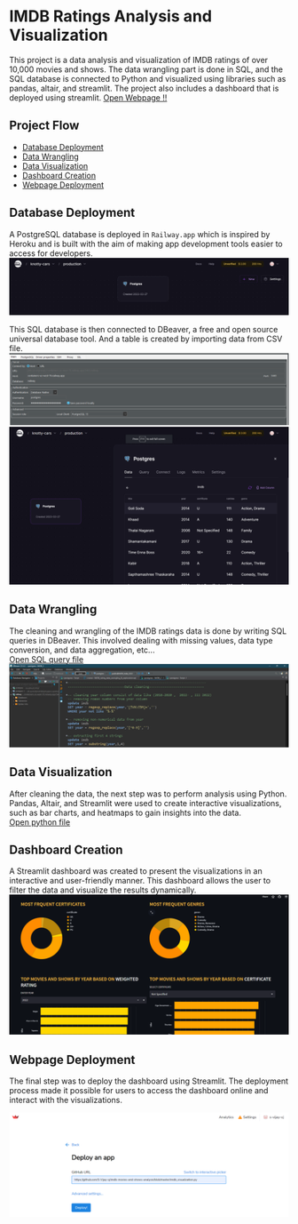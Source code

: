 # IMDB Ratings Analysis and Visualization

This project is a data analysis and visualization of IMDB ratings of over 10,000 movies and shows. The data wrangling part is done in SQL, and the SQL database is connected to Python and visualized using libraries such as pandas, altair, and streamlit. The project also includes a dashboard that is deployed using streamlit.
[Open Webpage !!](https://s-vijay-vj-imdb-movies-and-shows-anal-imdb-visualization-4gxxsx.streamlit.app/)

## Project Flow
  - [Database Deployment](#Database-Deployment)
  - [Data Wrangling](#Data-Wrangling)
  - [Data Visualization](#Data-Visualization)
  - [Dashboard Creation](#Dashboard-Creation)
  - [Webpage Deployment](#Webpage-Deployment)



## Database Deployment
A PostgreSQL database is deployed in `Railway.app` which is inspired by Heroku and is built with the aim of making app development tools easier to access for developers.
![Railway.app interface](railway_app_interface.png )

This SQL database is then connected to DBeaver, a free and open source universal database tool. And a table is created by importing data from CSV file.
![DBeaver_connection](Dbeaver_connection.png)
![imdb_table](imdb_table.png)

## Data Wrangling
The cleaning and wrangling of the IMDB ratings data is done by writing SQL queries in DBeaver. This involved dealing with missing values, data type conversion, and data aggregation, etc...
<br>[Open SQL query file](data_wrangling_using_SQL.sql)
![Data_wrangling ](datawrangling_dbeaver.png)

## Data Visualization
After cleaning the data, the next step was to perform analysis using Python. Pandas, Altair, and Streamlit were used to create interactive visualizations, such as bar charts, and heatmaps to gain insights into the data.
<br>[Open python file](imdb_visualization.py)

## Dashboard Creation
A Streamlit dashboard was created to present the visualizations in an interactive and user-friendly manner. This dashboard allows the user to filter the data and visualize the results dynamically.
![Dashboard visualization](dashboard_visualization.png)

## Webpage Deployment
The final step was to deploy the dashboard using Streamlit. The deployment process made it possible for users to access the dashboard online and interact with the visualizations.

![Streamlit Deployment](streamlit_deployment.png)
